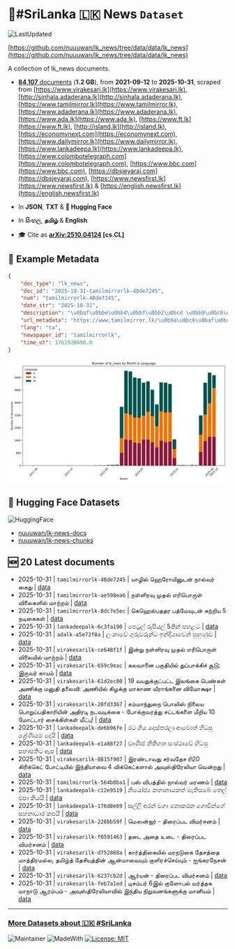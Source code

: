 # 📄#SriLanka 🇱🇰 News `Dataset`

![LastUpdated](https://img.shields.io/badge/last_updated-2025--10--31_23:49:46-green)

[https://github.com/nuuuwan/lk_news/tree/data/data/lk_news](https://github.com/nuuuwan/lk_news/tree/data/data/lk_news)

A collection of lk_news documents.

- [**84,107** documents](https://github.com/nuuuwan/lk_news/tree/data/data/lk_news) (**1.2 GB**), from **2021-09-12** to **2025-10-31**, scraped from [https://www.virakesari.lk](https://www.virakesari.lk), [http://sinhala.adaderana.lk](http://sinhala.adaderana.lk), [https://www.tamilmirror.lk](https://www.tamilmirror.lk), [https://www.adaderana.lk](https://www.adaderana.lk), [https://www.ada.lk](https://www.ada.lk), [https://www.ft.lk](https://www.ft.lk), [http://island.lk](http://island.lk), [https://economynext.com](https://economynext.com), [https://www.dailymirror.lk](https://www.dailymirror.lk), [https://www.lankadeepa.lk](https://www.lankadeepa.lk), [https://www.colombotelegraph.com](https://www.colombotelegraph.com), [https://www.bbc.com](https://www.bbc.com), [https://dbsjeyaraj.com](https://dbsjeyaraj.com), [https://www.newsfirst.lk](https://www.newsfirst.lk) & [https://english.newsfirst.lk](https://english.newsfirst.lk)

- In **JSON**, **TXT** & **🤗 Hugging Face**

- In **සිංහල**, **தமிழ்** & **English**

- 🎓 Cite as **[arXiv:2510.04124](https://arxiv.org/abs/2510.04124) [cs.CL]**

## 📝 Example Metadata

```json
{
    "doc_type": "lk_news",
    "doc_id": "2025-10-31-tamilmirrorlk-48de7245",
    "num": "tamilmirrorlk-48de7245",
    "date_str": "2025-10-31",
    "description": "\u0baf\u0bbe\u0bb4\u0bbf\u0bb2\u0bcd \u0bb9\u0bc6\u0bb0\u0bcb\u0baf\u0bbf\u0ba9\u0bc1\u0b9f\u0ba9\u0bcd \u0ba8\u0bbe\u0bb2\u0bcd\u0bb5\u0bb0\u0bcd \u0b95\u0bc8\u0ba4\u0bc1",
    "url_metadata": "https://www.tamilmirror.lk/\u0b9a\u0bc6\u0baf\u0bcd\u0ba4\u0bbf\u0b95\u0bb3\u0bcd/\u0baf\u0bbe\u0bb4\u0bbf\u0bb2\u0bcd-\u0bb9\u0bc6\u0bb0\u0bcb\u0baf\u0bbf\u0ba9\u0bc1\u0b9f\u0ba9\u0bcd-\u0ba8\u0bbe\u0bb2\u0bcd\u0bb5\u0bb0\u0bcd-\u0b95\u0bc8\u0ba4\u0bc1/175-367156",
    "lang": "ta",
    "newspaper_id": "tamilmirrorlk",
    "time_ut": 1761928698.0
}
```

![Chart](https://raw.githubusercontent.com/nuuuwan/lk_news/refs/heads/data/data/lk_news/docs_by_month_and_lang.png)

## 🤗 Hugging Face Datasets

![HuggingFace](https://img.shields.io/badge/-HuggingFace-FDEE21?style=for-the-badge&logo=HuggingFace)

- [nuuuwan/lk-news-docs](https://huggingface.co/datasets/nuuuwan/lk-news-docs)
- [nuuuwan/lk-news-chunks](https://huggingface.co/datasets/nuuuwan/lk-news-chunks)

## 🆕 20 Latest documents

- 2025-10-31 | `tamilmirrorlk-48de7245` | யாழில் ஹெரோயினுடன் நால்வர் கைது | [data](https://github.com/nuuuwan/lk_news/tree/data/data/lk_news/2020s/2025/2025-10-31-tamilmirrorlk-48de7245)
- 2025-10-31 | `tamilmirrorlk-ae598ea6` | நள்ளிரவு முதல்  எரிபொருள் விலைகளில் மாற்றம் | [data](https://github.com/nuuuwan/lk_news/tree/data/data/lk_news/2020s/2025/2025-10-31-tamilmirrorlk-ae598ea6)
- 2025-10-31 | `tamilmirrorlk-8dc7e5ec` | கெஹெல்பததர பத்மேவுடன் சுற்றிய 5 நடிகைகள் | [data](https://github.com/nuuuwan/lk_news/tree/data/data/lk_news/2020s/2025/2025-10-31-tamilmirrorlk-8dc7e5ec)
- 2025-10-31 | `lankadeepalk-6c3fa190` | පෙට්‍රල් රුපියල් 5කින් පහළට | [data](https://github.com/nuuuwan/lk_news/tree/data/data/lk_news/2020s/2025/2025-10-31-lankadeepalk-6c3fa190)
- 2025-10-31 | `adalk-a5e72f8a` | ලංකාවේ ගුරුවරුන්ට ඉන්දියාවෙන් පුහුණුව | [data](https://github.com/nuuuwan/lk_news/tree/data/data/lk_news/2020s/2025/2025-10-31-adalk-a5e72f8a)
- 2025-10-31 | `virakesarilk-ce648f1f` | இன்று நள்ளிரவு முதல் எரிபொருள் விலையில் மாற்றம் | [data](https://github.com/nuuuwan/lk_news/tree/data/data/lk_news/2020s/2025/2025-10-31-virakesarilk-ce648f1f)
- 2025-10-31 | `virakesarilk-659c9eac` | கலவானை பகுதியில் துப்பாக்கிச் சூடு; இருவர் காயம் | [data](https://github.com/nuuuwan/lk_news/tree/data/data/lk_news/2020s/2025/2025-10-31-virakesarilk-659c9eac)
- 2025-10-31 | `virakesarilk-61d2ec80` | 19 வயதுக்குட்பட்ட இலங்கை பெண்கள் அணிக்கு மனுதி தலைவி: அணியில் கிழக்கு மாகாண வீராங்கனை விமோக்ஷா | [data](https://github.com/nuuuwan/lk_news/tree/data/data/lk_news/2020s/2025/2025-10-31-virakesarilk-61d2ec80)
- 2025-10-31 | `virakesarilk-20fd3367` | சம்மாந்துறை பொலிஸ் நிலைய பொறுப்பதிகாரியின் அதிரடி நடவடிக்கை - போக்குவரத்து சட்டங்களை மீறிய 10 மோட்டார் சைக்கிள்கள் மீட்பு! | [data](https://github.com/nuuuwan/lk_news/tree/data/data/lk_news/2020s/2025/2025-10-31-virakesarilk-20fd3367)
- 2025-10-31 | `lankadeepalk-de6b96fe` | රට ගිය දොස්තරලා ආවොත් හිටපු ශ්‍රේණියම දෙයි | [data](https://github.com/nuuuwan/lk_news/tree/data/data/lk_news/2020s/2025/2025-10-31-lankadeepalk-de6b96fe)
- 2025-10-31 | `lankadeepalk-e1a88f27` | වාණිජ නීතිගත සංස්ථාවේ හිටපු සභාපතිට ඇප | [data](https://github.com/nuuuwan/lk_news/tree/data/data/lk_news/2020s/2025/2025-10-31-lankadeepalk-e1a88f27)
- 2025-10-31 | `virakesarilk-0815f907` | இரண்டாவது சர்வதேச ரி20  கிரிக்கெட் போட்டியில் இந்தியாவை 4 விக்கெட்களால் அவுஸ்திரேலியா வென்றது | [data](https://github.com/nuuuwan/lk_news/tree/data/data/lk_news/2020s/2025/2025-10-31-virakesarilk-0815f907)
- 2025-10-31 | `tamilmirrorlk-564b0ba1` | பஸ் விபத்தில் நால்வர் மரணம் | [data](https://github.com/nuuuwan/lk_news/tree/data/data/lk_news/2020s/2025/2025-10-31-tamilmirrorlk-564b0ba1)
- 2025-10-31 | `lankadeepalk-c12e9519` | නියෝජ්‍ය කතානායකත් මැතිසබේ තෙල් එපා කියයි | [data](https://github.com/nuuuwan/lk_news/tree/data/data/lk_news/2020s/2025/2025-10-31-lankadeepalk-c12e9519)
- 2025-10-31 | `lankadeepalk-176d8e69` | සල්ලි අරන් වගා නොකරන ගොවීන්ගේ සහනාධාර කපයි | [data](https://github.com/nuuuwan/lk_news/tree/data/data/lk_news/2020s/2025/2025-10-31-lankadeepalk-176d8e69)
- 2025-10-31 | `virakesarilk-228bb59f` | மெஸன்ஜர் - திரைப்பட விமர்சனம் | [data](https://github.com/nuuuwan/lk_news/tree/data/data/lk_news/2020s/2025/2025-10-31-virakesarilk-228bb59f)
- 2025-10-31 | `virakesarilk-f0591463` | தடை அதை உடை - திரைப்பட விமர்சனம் | [data](https://github.com/nuuuwan/lk_news/tree/data/data/lk_news/2020s/2025/2025-10-31-virakesarilk-f0591463)
- 2025-10-31 | `virakesarilk-d752868a` | கார்த்திகையில் மரநடுகை தேசத்தை மாத்திரமல்ல, தமிழ்த் தேசியத்தின் ஆன்மாவையும் குளிரச்செய்யும் - ஐங்கரநேசன் | [data](https://github.com/nuuuwan/lk_news/tree/data/data/lk_news/2020s/2025/2025-10-31-virakesarilk-d752868a)
- 2025-10-31 | `virakesarilk-6237cb2d` | ஆர்யன் - திரைப்பட விமர்சனம் | [data](https://github.com/nuuuwan/lk_news/tree/data/data/lk_news/2020s/2025/2025-10-31-virakesarilk-6237cb2d)
- 2025-10-31 | `virakesarilk-feb7a1ed` | டிசம்பர் 6இல் குளோபல் வர்த்தக மாநாடு ஆரம்பம் - அவுஸ்திரேலியாவில் இந்திய நிறுவனங்களுக்கு மானியம் | [data](https://github.com/nuuuwan/lk_news/tree/data/data/lk_news/2020s/2025/2025-10-31-virakesarilk-feb7a1ed)

---

### [More Datasets about 🇱🇰 #SriLanka](https://github.com/nuuuwan/lk_datasets)

![Maintainer](https://img.shields.io/badge/maintainer-nuuuwan-red)
![MadeWith](https://img.shields.io/badge/made_with-python-blue)
[![License: MIT](https://img.shields.io/badge/License-MIT-yellow.svg)](https://opensource.org/licenses/MIT)
